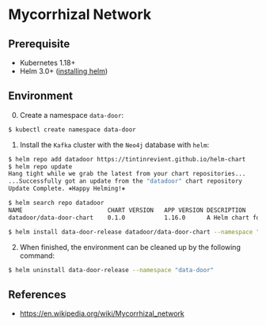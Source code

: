 # Mycorrhizal Network

## Prerequisite

* Kubernetes 1.18+
* Helm 3.0+ ([installing helm](https://helm.sh/docs/intro/install/))

## Environment

0. Create a namespace `data-door`:
```bash
$ kubectl create namespace data-door
```

1. Install the `Kafka` cluster with the `Neo4j` database with `helm`:
```bash
$ helm repo add datadoor https://tintinrevient.github.io/helm-chart
$ helm repo update
Hang tight while we grab the latest from your chart repositories...
...Successfully got an update from the "datadoor" chart repository
Update Complete. ⎈Happy Helming!⎈

$ helm search repo datadoor
NAME                    	CHART VERSION	APP VERSION	DESCRIPTION
datadoor/data-door-chart	0.1.0        	1.16.0     	A Helm chart for Kubernetes

$ helm install data-door-release datadoor/data-door-chart --namespace "data-door"
```

2. When finished, the environment can be cleaned up by the following command:
```bash
$ helm uninstall data-door-release --namespace "data-door"
```

## References
* https://en.wikipedia.org/wiki/Mycorrhizal_network
